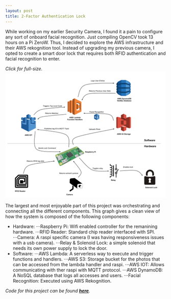 ```yaml
---
layout: post
title: 2-Factor Authentication Lock
---
```


While working on my earlier Security Camera, I found it a pain to configure any sort of onboard facial recognition. Just compiling OpenCV took 13 hours on a Pi ZeroW. Thus, I decided to explore the AWS infrastructure and their AWS rekognition tool. Instead of upgrading my previous camera, I opted to create a smart door lock that requires both RFID authentication and facial recognition to enter.


*Click for full-size.*
[![alt text](/assets/projects/workflow.jpg "Click For Full-Size")](https://raw.githubusercontent.com/sshafeez/sshafeez.github.io/master/assets/projects/workflow.jpg)


The largest and most enjoyable part of this project was orchestrating and connecting all the different components. This graph gives a clean view of how the system is composed of the following components:

* Hardware:
⋅⋅⋅Raspberry Pi: Wifi enabled controller for the remanining hardware.
⋅⋅⋅RFID Reader: Standard chip reader interfaced with SPI.
⋅⋅⋅Camera: A raspi specific camera (I was having responsiveness issues with a usb camera).
⋅⋅⋅Relay & Solenoid Lock: a simple solenoid that needs its own power supply to lock the door.
* Software:
⋅⋅⋅AWS Lambda: A serverless way to execute and trigger functions and handlers.
⋅⋅⋅AWS S3: Storage bucket for the photos that can be accessed from the lambda handler and raspi.
⋅⋅⋅AWS IOT: Allows communicating with ther raspi with MQTT protocol.
⋅⋅⋅AWS DynamoDB: A NoSQL database that logs all accesses and users.
⋅⋅⋅Facial Recognition: Executed using AWS Rekognition.


*Code for this project can be found **[here](https://github.com/sshafeez/doorLock)**.*
